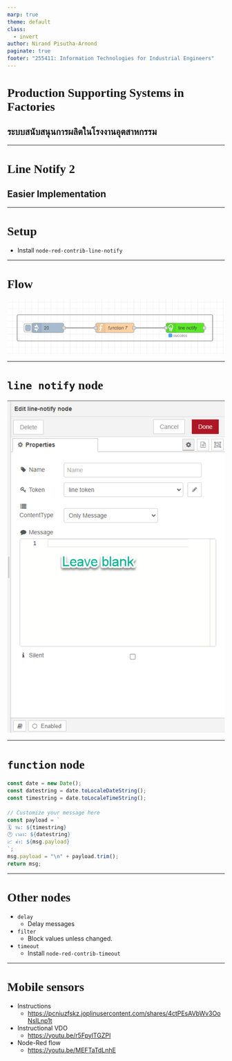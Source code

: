 ```yaml
---
marp: true
theme: default
class:
  - invert
author: Nirand Pisutha-Arnond
paginate: true
footer: "255411: Information Technologies for Industrial Engineers"
---
```


<style>
@import url('https://fonts.googleapis.com/css2?family=Prompt:ital,wght@0,100;0,300;0,400;0,700;1,100;1,300;1,400;1,700&display=swap');

    :root {
    font-family: Prompt;
    --hl-color: #D57E7E;
}
h1 {
  font-family: Prompt
}
</style>

# Production Supporting Systems in Factories

## ระบบสนับสนุนการผลิตในโรงงานอุตสาหกรรม

---

# Line Notify 2

## Easier Implementation

---

# Setup

- Install `node-red-contrib-line-notify`

---

# Flow

![bg contain right:70%](./img/c1_flow.png)

---

# `line notify` node

![bg contain right:50%](./img/c1_line.png)

---

# `function` node

```js
const date = new Date();
const datestring = date.toLocaleDateString();
const timestring = date.toLocaleTimeString();

// Customize your message here
const payload = `
🗓 วัน: ${timestring}
🕐 เวลา: ${datestring}
📈 ค่า: ${msg.payload}
`;
msg.payload = "\n" + payload.trim();
return msg;
```

---

# Other nodes

- `delay`
  - Delay messages
- `filter`
  - Block values unless changed.
- `timeout`
  - Install `node-red-contrib-timeout`

---

# Mobile sensors

- Instructions
  - https://pcniuzfskz.joplinusercontent.com/shares/4ctPEsAVbWv3OoNsILnp1t
- Instructional VDO
  - https://youtu.be/r5FpylTGZPI
- Node-Red flow
  - https://youtu.be/MEFTaTdLnhE

